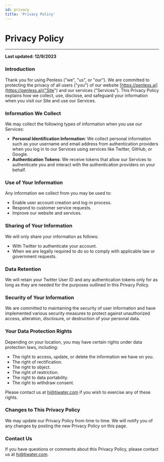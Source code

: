 ```yaml
---
id: privacy
title: 'Privacy Policy'
---
```


# Privacy Policy

---

**Last updated: 12/9/2023**

### Introduction

Thank you for using Penless ("we", "us", or "our"). We are committed to protecting the privacy of all users ("you") of our website [https://penless.ai](https://penless.ai)("Site") and our services ("Services"). This Privacy Policy explains how we collect, use, disclose, and safeguard your information when you visit our Site and use our Services.

### Information We Collect

We may collect the following types of information when you use our Services:

- **Personal Identification Information**: We collect personal information such as your username and email address from authentication providers when you log in to our Services using services like Twitter, GitHub, or Google.
- **Authentication Tokens**: We receive tokens that allow our Services to authenticate you and interact with the authentication providers on your behalf.

### Use of Your Information

Any information we collect from you may be used to:

- Enable user account creation and log-in process.
- Respond to customer service requests.
- Improve our website and services.

### Sharing of Your Information

We will only share your information as follows:

- With Twitter to authenticate your account.
- When we are legally required to do so to comply with applicable law or government requests.

### Data Retention

We will retain your Twitter User ID and any authentication tokens only for as long as they are needed for the purposes outlined in this Privacy Policy.

### Security of Your Information

We are committed to maintaining the security of user information and have implemented various security measures to protect against unauthorized access, alteration, disclosure, or destruction of your personal data.

### Your Data Protection Rights

Depending on your location, you may have certain rights under data protection laws, including:

- The right to access, update, or delete the information we have on you.
- The right of rectification.
- The right to object.
- The right of restriction.
- The right to data portability.
- The right to withdraw consent.

Please contact us at [hi@tiwater.com](mailto:hi@tiwater.com) if you wish to exercise any of these rights.

### Changes to This Privacy Policy

We may update our Privacy Policy from time to time. We will notify you of any changes by posting the new Privacy Policy on this page.

### Contact Us

If you have questions or comments about this Privacy Policy, please contact us at [hi@tiwater.com](mailto:hi@tiwater.com).
